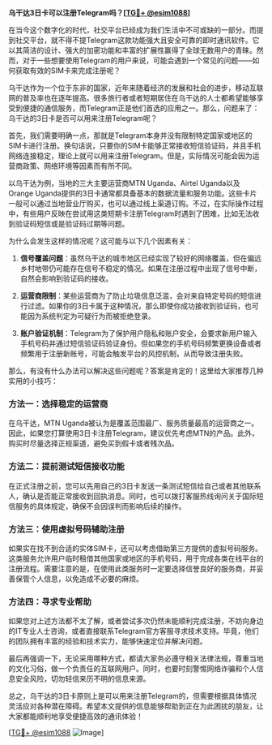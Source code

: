 **乌干达3日卡可以注册Telegram吗？[[TG💪+ @esim1088](https://t.me/s/esim1088)]**

在当今这个数字化的时代，社交平台已经成为我们生活中不可或缺的一部分。而提到社交平台，就不得不提Telegram这款功能强大且安全可靠的即时通讯软件。它以其简洁的设计、强大的加密功能和丰富的扩展性赢得了全球无数用户的青睐。然而，对于一些想要使用Telegram的用户来说，可能会遇到一个常见的问题——如何获取有效的SIM卡来完成注册呢？

乌干达作为一个位于东非的国家，近年来随着经济的发展和社会的进步，移动互联网的普及率也在逐年提高。很多旅行者或者短期居住在乌干达的人士都希望能够享受到便捷的通信服务，而Telegram正是他们首选的应用之一。那么，问题来了：乌干达的3日卡是否可以用来注册Telegram呢？

首先，我们需要明确一点，那就是Telegram本身并没有限制特定国家或地区的SIM卡进行注册。换句话说，只要你的SIM卡能够正常接收短信验证码，并且手机网络连接稳定，理论上就可以用来注册Telegram。但是，实际情况可能会因为运营商政策、网络环境等因素而有所不同。

以乌干达为例，当地的三大主要运营商MTN Uganda、Airtel Uganda以及Orange Uganda提供的3日卡通常都具备基本的数据流量和服务功能。这些卡片一般可以通过当地营业厅购买，也可以通过线上渠道订购。不过，在实际操作过程中，有些用户反映在尝试用这类短期卡注册Telegram时遇到了困难，比如无法收到验证码短信或是验证码过期等问题。

为什么会发生这样的情况呢？这可能与以下几个因素有关：

1. **信号覆盖问题**：虽然乌干达的城市地区已经实现了较好的网络覆盖，但在偏远乡村地带仍可能存在信号不稳定的情况。如果在注册过程中出现了信号中断，自然会影响到验证码的接收。
   
2. **运营商限制**：某些运营商为了防止垃圾信息泛滥，会对来自特定号码的短信进行过滤。如果你的3日卡属于这种情况，那么即使你成功接收到验证码，也可能因为系统判定为可疑行为而被拒绝登录。

3. **账户验证机制**：Telegram为了保护用户隐私和账户安全，会要求新用户输入手机号码并通过短信验证码验证身份。但如果您的手机号码频繁更换设备或者频繁用于注册新账号，可能会触发平台的风控机制，从而导致注册失败。

那么，有没有什么办法可以解决这些问题呢？答案是肯定的！这里给大家推荐几种实用的小技巧：

### 方法一：选择稳定的运营商

在乌干达，MTN Uganda被认为是覆盖范围最广、服务质量最高的运营商之一。因此，如果您打算使用3日卡注册Telegram，建议优先考虑MTN的产品。此外，购买时尽量选择正规渠道，避免买到假卡或者残次品。

### 方法二：提前测试短信接收功能

在正式注册之前，您可以先用自己的3日卡发送一条测试短信给自己或者其他联系人，确认是否能正常接收到回执消息。同时，也可以拨打客服热线询问关于国际短信服务的具体规定，确保不会因误判而影响后续的操作。

### 方法三：使用虚拟号码辅助注册

如果实在找不到合适的实体SIM卡，还可以考虑借助第三方提供的虚拟号码服务。这类服务允许用户临时租借其他国家或地区的手机号码，用于完成各类在线平台的注册流程。需要注意的是，在使用此类服务时一定要选择信誉良好的服务商，并妥善保管个人信息，以免造成不必要的麻烦。

### 方法四：寻求专业帮助

如果您对上述方法都不太了解，或者尝试多次仍然未能顺利完成注册，不妨向身边的IT专业人士咨询，或者直接联系Telegram官方客服寻求技术支持。毕竟，他们的团队拥有丰富的经验和技术实力，能够快速定位并解决问题。

最后再强调一下，无论采用哪种方式，都请大家务必遵守相关法律法规，尊重当地的文化习俗，做一个负责任的互联网用户。同时，也要时刻警惕网络诈骗和个人信息安全风险，切勿轻信来历不明的信息来源。

总之，乌干达的3日卡原则上是可以用来注册Telegram的，但需要根据具体情况灵活应对各种潜在障碍。希望本文提供的信息能够帮助到正在为此困扰的朋友，让大家都能顺利地享受便捷高效的通讯体验！

[[TG💪+ @esim1088](https://t.me/s/esim1088) ![Image](https://i.postimg.cc/4NQfJmqS/Snipaste-2025-05-13-00-14-12.png)]
